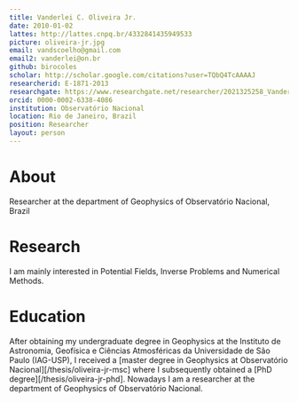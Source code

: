 ```yaml
---
title: Vanderlei C. Oliveira Jr.
date: 2010-01-02
lattes: http://lattes.cnpq.br/4332841435949533
picture: oliveira-jr.jpg
email: vandscoelho@gmail.com
email2: vanderlei@on.br
github: birocoles
scholar: http://scholar.google.com/citations?user=TQbQ4TcAAAAJ
researcherid: E-1871-2013
researchgate: https://www.researchgate.net/researcher/2021325258_Vanderlei_C_Oliveira_Jr/
orcid: 0000-0002-6338-4086
institution: Observatório Nacional
location: Rio de Janeiro, Brazil
position: Researcher
layout: person
---
```


# About

Researcher at the department of Geophysics of Observatório Nacional, Brazil

# Research

I am mainly interested in Potential Fields, Inverse Problems and Numerical
Methods.

# Education

After obtaining my undergraduate degree in Geophysics at the Instituto de
Astronomia, Geofísica e Ciências Atmosféricas da Universidade de São Paulo
(IAG-USP), I received a
[master degree in Geophysics at Observatório
Nacional][/thesis/oliveira-jr-msc]
where I subsequently obtained a
[PhD degree][/thesis/oliveira-jr-phd].
Nowadays I am a researcher at the department of Geophysics of Observatório
Nacional.
